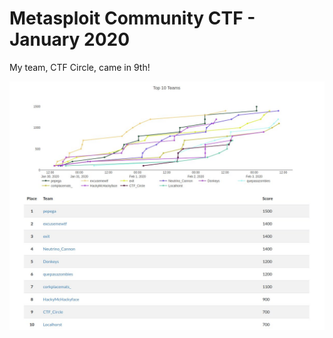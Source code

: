 # Metasploit Community CTF - January 2020
My team, CTF Circle, came in 9th!

![Scores for Metasploit Comunity CTF January 2020 showing CTF Circle in 9th place](images/metasploit2020scores.jpg)
